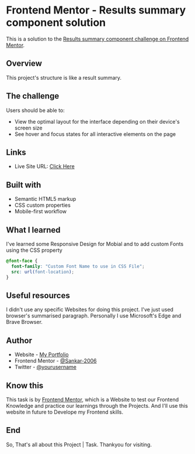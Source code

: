 # Frontend Mentor - Results summary component solution

This is a solution to the [Results summary component challenge on Frontend Mentor](https://www.frontendmentor.io/challenges/results-summary-component-CE_K6s0maV).

## Overview

This project's structure is like a result summary.

## The challenge

Users should be able to:

- View the optimal layout for the interface depending on their device's screen size
- See hover and focus states for all interactive elements on the page

## Links

- Live Site URL: [Click Here](https://sankar-2006.github.io/result-summary)

## Built with

- Semantic HTML5 markup
- CSS custom properties
- Mobile-first workflow

## What I learned

I've learned some Responsive Design for Mobial and to add custom Fonts using the CSS property

```css
@font-face {
  font-family: "Custom Font Name to use in CSS File";
  src: url(font-location);
}
```

## Useful resources

I didn't use any specific Websites for doing this project. I've just used browser's summarised paragraph. Personally I use Microsoft's Edge and Brave Browser.

## Author

- Website - [My Portfolio](https://sankar-2006.github.io)
- Frontend Mentor - [@Sankar-2006](https://www.frontendmentor.io/profile/Sankar-2006)
- Twitter - [@yourusername](https://www.twitter.com/yourusername)

## Know this

This task is by [Frontend Mentor](https://www.frontendmentor.io), which is a Website to test our Frontend Knowledge and practice our learnings through the Projects. And I'll use this website in future to Develope my Frontend skills.

## End

So, That's all about this Project | Task. Thankyou for visiting.
